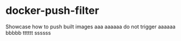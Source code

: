 # docker-push-filter
Showcase how to push built images
aaa
aaaaaa
do not trigger
aaaaaa
bbbbb
tttttt
ssssss
